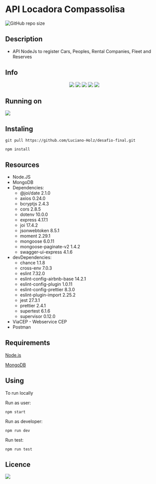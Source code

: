 # API Locadora Compassolisa

![GitHub repo size](https://img.shields.io/github/repo-size/Luciano-Holz/desafio-final1)

## Description

- API NodeJs to register Cars, Peoples, Rental Companies, Fleet and Reserves

## Info

<p align="center">
   <img src="http://img.shields.io/static/v1?label=Node&message=12.22.5&color=green&style=for-the-badge&logo=node.js"/>
   <img src="http://img.shields.io/static/v1?label=MongoDB&message=5.0.3&color=green&style=for-the-badge&logo=mongodb"/>
   <img src="http://img.shields.io/static/v1?label=javascript&message=1.7&color=yellow&style=for-the-badge&logo=javascript"/>
   <img src="http://img.shields.io/static/v1?label=express&message=4.17.1&color=blue&style=for-the-badge&logo=express"/>
   <img src="http://img.shields.io/static/v1?label=STATUS&message=DEVELOPING&color=yellow&style=for-the-badge"/>
</p>

## Running on 
<a href="https://apinodecompassolisa.herokuapp.com/api/v1/api-docs/">
      <img src="http://img.shields.io/static/v1?label=HEROKU&message=Click here to access&color=blue&style=for-the-badge&logo=heroku"/>
</a>

## Instaling <API Locadora Compassolisa>

```
git pull https://github.com/Luciano-Holz/desafio-final.git
```

```
npm install
```

## Resources

- Node.JS
- MongoDB
- Dependencies:
    - @joi/date 2.1.0
    - axios 0.24.0
    - bcryptjs 2.4.3
    - cors 2.8.5
    - dotenv 10.0.0
    - express 4.17.1
    - joi 17.4.2
    - jsonwebtoken 8.5.1
    - moment 2.29.1
    - mongoose 6.0.11
    - mongoose-paginate-v2 1.4.2
    - swagger-ui-express 4.1.6
- devDependencies:
    - chance 1.1.8
    - cross-env 7.0.3
    - eslint 7.32.0
    - eslint-config-airbnb-base 14.2.1
    - eslint-config-plugin 1.0.11
    - eslint-config-prettier 8.3.0
    - eslint-plugin-import 2.25.2
    - jest 27.3.1
    - prettier 2.4.1
    - supertest 6.1.6
    - supervisor 0.12.0
- ViaCEP - Webservice CEP
- Postman

## Requirements
[Node.js](https://nodejs.org/en/)

[MongoDB](https://www.mongodb.com/pt-br)

##  Using <API Locadora Compassolisa>

To run locally <API Locadora Compassolisa>

Run as user:

```
npm start
```

Run as developer:

```
npm run dev
```
Run test: 

```
npm run test
```

##  Licence <API Locadora Compassolisa>

<img src="http://img.shields.io/static/v1?label=License&message=MIT&color=red&style=for-the-badge"/>
